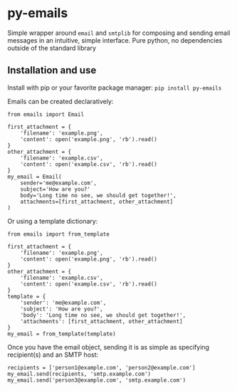 # py-emails
Simple wrapper around `email` and `smtplib` for composing and sending email messages in an intuitive, simple interface.
Pure python, no dependencies outside of the standard library


## Installation and use
Install with pip or your favorite package manager: `pip install py-emails`


Emails can be created declaratively:
```
from emails import Email

first_attachment = {
    'filename': 'example.png', 
    'content': open('example.png', 'rb').read()
}
other_attachment = {
    'filename': 'example.csv', 
    'content': open('example.csv', 'rb').read()
}
my_email = Email(
    sender='me@example.com', 
    subject='How are you?'
    body='Long time no see, we should get together!',
    attachments=[first_attachment, other_attachment]
)
```

Or using a template dictionary:
```
from emails import from_template

first_attachment = {
    'filename': 'example.png', 
    'content': open('example.png', 'rb').read()
}
other_attachment = {
    'filename': 'example.csv', 
    'content': open('example.csv', 'rb').read()
}
template = {
    'sender': 'me@example.com',
    'subject': 'How are you?',
    'body': 'Long time no see, we should get together!',
    'attachments': [first_attachment, other_attachment]
}
my_email = from_template(template)
```

Once you have the email object, sending it is as simple as specifying recipient(s) and an SMTP host:

```
recipients = ['person1@example.com', 'person2@example.com']
my_email.send(recipients, 'smtp.example.com')
my_email.send('person3@example.com', 'smtp.example.com')
```


